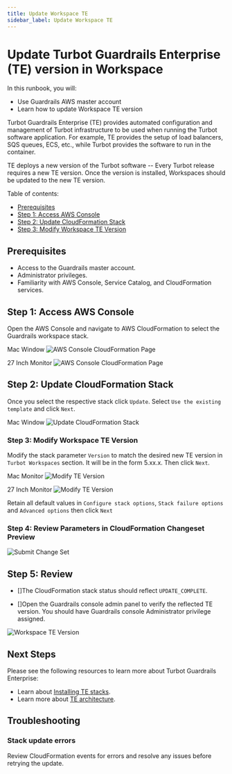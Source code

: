 ```yaml
---
title: Update Workspace TE
sidebar_label: Update Workspace TE
---
```


# Update Turbot Guardrails Enterprise (TE) version in Workspace

In this runbook, you will:
- Use Guardrails AWS master account
- Learn how to update Workspace TE version

Turbot Guardrails Enterprise (TE) provides automated configuration and management of Turbot infrastructure to be used when running the Turbot software application. For example, TE provides the setup of load balancers, SQS queues, ECS, etc., while Turbot provides the software to run in the container.

TE deploys a new version of the Turbot software -- Every Turbot release requires a new TE version. Once the version is installed, Workspaces should be updated to the new TE version.


Table of contents:
- [Prerequisites](#prerequisites)
- [Step 1: Access AWS Console](#step-1-access-aws-console)
- [Step 2: Update CloudFormation Stack](#step-2-update-cloudformation-stack)
- [Step 3: Modify Workspace TE Version](#step-3-modify-workspace-te-version)

## Prerequisites
- Access to the Guardrails master account.
- Administrator privileges.
- Familiarity with AWS Console, Service Catalog, and CloudFormation services.


## Step 1: Access AWS Console

Open the AWS Console and navigate to AWS CloudFormation to select the Guardrails workspace stack.

Mac Window
![AWS Console CloudFormation Page](/images/docs/guardrails/runbooks/enterprise-install/update-te/aws-cfn-stack-set-14inch-mac-monitor.png)

27 Inch Monitor
![AWS Console CloudFormation Page](/images/docs/guardrails/runbooks/enterprise-install/update-te/aws-cfn-stack-set-mac-27inch-monitor.png)


## Step 2: Update CloudFormation Stack

Once you select the respective stack click `Update`. Select `Use the existing template` and click `Next`.

Mac Window
![Update CloudFormation Stack](/images/docs/guardrails/runbooks/enterprise-install/update-te/aws-cfn-stack-set-update-14inch-mac-monitor.png)

### Step 3: Modify Workspace TE Version

Modify the stack parameter `Version` to match the desired new TE version in `Turbot Workspaces` section. It will be in the form 5.xx.x. Then click `Next`.

Mac Monitor
![Modify TE Version](/images/docs/guardrails/runbooks/enterprise-install/update-te/aws-cfn-stack-set-update-te-version-14inch-mac.png)


27 Inch Monitor
![Modify TE Version](/images/docs/guardrails/runbooks/enterprise-install/update-te/aws-cfn-stack-set-update-te-version-27inch-monitor.png)


Retain all default values in `Configure stack options`, `Stack failure options` and `Advanced options` then click `Next`

### Step 4: Review Parameters in CloudFormation Changeset Preview

![Submit Change Set](/images/docs/guardrails/runbooks/enterprise-install/update-te/aws-cfn-stack-set-update-te-version-final-step.png)

## Step 5: Review

- []The CloudFormation stack status should reflect `UPDATE_COMPLETE`.

- []Open the Guardrails console admin panel to verify the reflected TE version. You should have Guardrails console Administrator privilege assigned.

![Workspace TE Version](/images/docs/guardrails/runbooks/enterprise-install/update-te/workspace-te-version.png)

## Next Steps

Please see the following resources to learn more about Turbot Guardrails Enterprise:

- Learn about [Installing TE stacks](https://turbot.com/guardrails/docs/enterprise/updating-stacks).
- Learn more about [TE architecture](https://turbot.com/guardrails/docs/enterprise/architecture).

## Troubleshooting

### Stack update errors
Review CloudFormation events for errors and resolve any issues before retrying the update.

